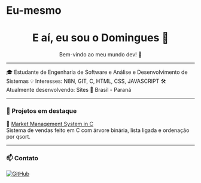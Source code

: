 # Eu-mesmo

<h1 align="center">E aí, eu sou o Domingues 👋</h1>

<p align="center">Bem-vindo ao meu mundo dev! 🚀</p>

---

🎓 Estudante de Engenharia de Software e Análise e Desenvolvimento de Sistemas 
💡 Interesses: N8N, GIT, C, HTML, CSS, JAVASCRIPT 
🛠️ Atualmente desenvolvendo: Sites
📍 Brasil - Paraná  

---

### 🚀 Projetos em destaque

🔹 [Market Management System in C](https://github.com/akdomingues/market-system-c)  
Sistema de vendas feito em C com árvore binária, lista ligada e ordenação por qsort.

---

### 📫 Contato

[![GitHub](https://img.shields.io/badge/GitHub-akdomingues-24292e?style=for-the-badge&logo=github)](https://github.com/akdomingues)
